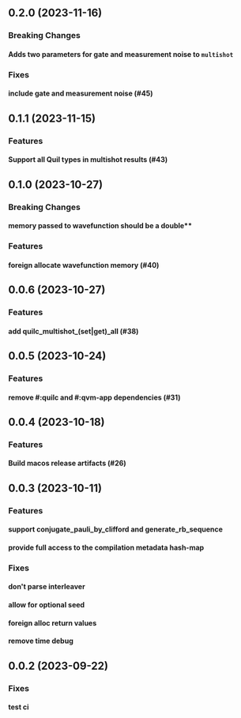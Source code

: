 ## 0.2.0 (2023-11-16)

### Breaking Changes

#### Adds two parameters for gate and measurement noise to `multishot`

### Fixes

#### include gate and measurement noise (#45)

## 0.1.1 (2023-11-15)

### Features

#### Support all Quil types in multishot results (#43)

## 0.1.0 (2023-10-27)

### Breaking Changes

#### memory passed to wavefunction should be a double**

### Features

#### foreign allocate wavefunction memory (#40)

## 0.0.6 (2023-10-27)

### Features

#### add quilc_multishot_(set|get)_all (#38)

## 0.0.5 (2023-10-24)

### Features

#### remove #:quilc and #:qvm-app dependencies (#31)

## 0.0.4 (2023-10-18)

### Features

#### Build macos release artifacts (#26)

## 0.0.3 (2023-10-11)

### Features

#### support conjugate_pauli_by_clifford and generate_rb_sequence

#### provide full access to the compilation metadata hash-map

### Fixes

#### don't parse interleaver

#### allow for optional seed

#### foreign alloc return values

#### remove time debug

## 0.0.2 (2023-09-22)

### Fixes

#### test ci
